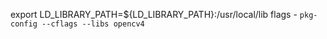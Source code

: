 export LD_LIBRARY_PATH=${LD_LIBRARY_PATH}:/usr/local/lib
flags - `pkg-config --cflags --libs opencv4`
